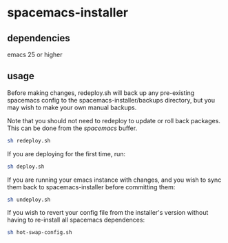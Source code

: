# spacemacs-installer

## dependencies

emacs 25 or higher

## usage

Before making changes, redeploy.sh will back up any pre-existing spacemacs
config to the spacemacs-installer/backups directory, but you may wish to make
your own manual backups.

Note that you should not need to redeploy to update or roll back packages. This
can be done from the *spacemacs* buffer.

```bash
sh redeploy.sh
```

If you are deploying for the first time, run:

```bash
sh deploy.sh
```

If you are running your emacs instance with changes, and you wish to sync them
back to spacemacs-installer before committing them:

```bash
sh undeploy.sh
```

If you wish to revert your config file from the installer's version without
having to re-install all spacemacs dependences:

```bash
sh hot-swap-config.sh
```
